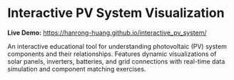 # Interactive PV System Visualization

**Live Demo:** https://hanrong-huang.github.io/interactive_pv_system/

An interactive educational tool for understanding photovoltaic (PV) system components and their relationships. Features dynamic visualizations of solar panels, inverters, batteries, and grid connections with real-time data simulation and component matching exercises.